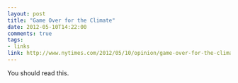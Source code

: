 ```yaml
---
layout: post
title: "Game Over for the Climate"
date: 2012-05-10T14:22:00
comments: true
tags:
- links
link: http://www.nytimes.com/2012/05/10/opinion/game-over-for-the-climate.html?_r=1
---
```

You should read this. 
